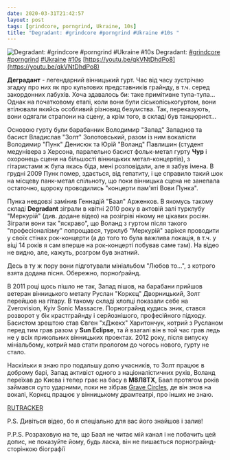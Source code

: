 ```yaml
---
date: 2020-03-31T21:42:57
layout: post
tags: [grindcore, porngrind, Ukraine, 10s]
title: "Degradant: #grindcore #porngrind #Ukraine #10s "
---
```

![Degradant: #grindcore #porngrind #Ukraine #10s ](https://i.ytimg.com/vi/qkVNtDhdPo8/maxresdefault.jpg)
Degradant: [#grindcore](/tags/#grindcore) [#porngrind](/tags/#porngrind) [#Ukraine](/tags/#Ukraine) [#10s](/tags/#10s) [https://youtu.be/qkVNtDhdPo8](https://youtu.be/qkVNtDhdPo8)

**Деградант** - легендарний вінницький гурт. Час від часу зустрічаю згадку про них як про культових представників грайнду, в т.ч. серед закордонних лабухів. Хоча здавалось би: таке примітивне тупа-тупа... Однак на початковому етапі, коли вони були сіськопіськогуртом, вони втілювали якийсь особливий різновид безумства. Так, переказують, вони одягали страпони на сцену, а крім того, в складі був танцюрист...

Основою гурту були барабанник Володимир &quot;Запад&quot; Западнов та басист Владислав &quot;Золт&quot; Золотовський, разом із ним вокалісти Володимир &quot;Пунк&quot; Денисюк та Юрій &quot;Воланд&quot; Павлишин (студент медунівера з Херсона, паралельно басист фольк-метал гурту **Чур** і охоронець сцени на більшості вінницьких метал-концертів), з гітаристами ж була якась біда, мені розповідали, але я забув імена. В грудні 2009 Пунк помер, здається, від гепатиту, і це справило такий шок на місцеву панк-метал спільноту, що поки вінницька сцена не занепала остаточно, щороку проводились &quot;концерти пам&#39;яті Вови Пунка&quot;.

Пунка невдовзі замінив Геннадій &quot;Баал&quot; Арженков. В якомусь такому складі **Degradant** зіграли в квітні 2010 року в актовій залі турклубу &quot;Меркурій&quot; (див. додане відео) на розігріві нікому не цікавих росіян. Зіграли вони так &quot;яскраво&quot;, що Воланд з гуртом після такого &quot;професіоналізму&quot; попрощався, турклуб &quot;Меркурій&quot; зарікся проводити у своїх стінах рок-концерти (а до того то була важлива локація, в т.ч. у віці 14 років я сам вперше на рок-концерті побував саме там). На відео не видно, але, кажуть, розгром був знатний.

Десь в ту ж пору вони підготували мініальбом &quot;Любов то...&quot;, з котрого взята додана пісня. Обережно, порноґрайнд.

В 2011 році щось пішло не так, Запад пішов, на барабани прийшов ветеран вінницького металу Руслан &quot;Коркєц&quot; Дворницький, Золт перейшов на гітару. В такому складі хлопці показали себе на Zverovision, Kyiv Sonic Massacre. Порнограйнд кудись зник, стався розворот у бік крастграйнду і серйознішого, професійного підходу. Басистом зрештою став Євген &quot;хДжекх&quot; Харитончук, котрий з Русланом перед тим грав разом у **Sun Eclipse**, та й взагалі він в той час грав ледь не у всіх прикольних вінницьких проектах. 2012 року, після випуску мініальбому, котрий мав стати прологом до чогось нового, гурту не стало.

Наскільки я знаю про подальшу долю учасників, то Золт працює в доброму барі, Запад активіст одного з націоналістичних рухів, Воланд переїхав до Києва і тепер грає на басу в **М8Л8ТХ**, Баал протягом років займався суто ударними, поки не зібрав [Grave Circles](/2020-01-17-grave-circles--black-metal-ukraine-10s-), де він знов на вокалі, Коркєц працює у вінницькому драмтеатрі, про інших не знаю.

[RUTRACKER](https://rutracker.org/forum/viewtopic.php?t=3295407) 

P.S. Дивіться відео, бо я спеціально для вас його знайшов і залив!

P.P.S. Розраховую на те, що Баал не читає мій канал і не побачить цей допис, не показуйте йому, будь ласка, він не пишається порнограйнд-сторінкою біографії